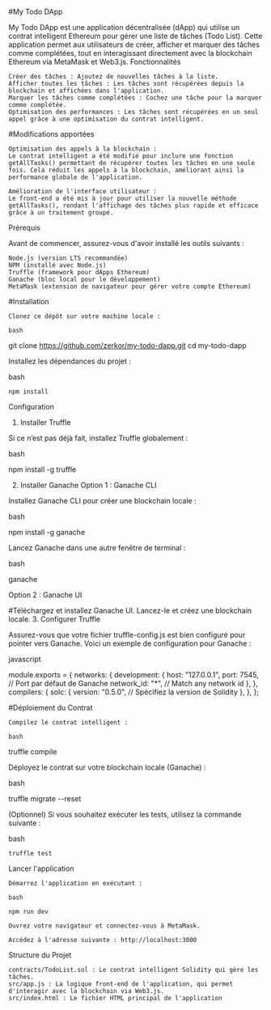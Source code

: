 #My Todo DApp

My Todo DApp est une application décentralisée (dApp) qui utilise un contrat intelligent Ethereum pour gérer une liste de tâches (Todo List). Cette application permet aux utilisateurs de créer, afficher et marquer des tâches comme complétées, tout en interagissant directement avec la blockchain Ethereum via MetaMask et Web3.js.
Fonctionnalités

    Créer des tâches : Ajoutez de nouvelles tâches à la liste.
    Afficher toutes les tâches : Les tâches sont récupérées depuis la blockchain et affichées dans l'application.
    Marquer les tâches comme complétées : Cochez une tâche pour la marquer comme complétée.
    Optimisation des performances : Les tâches sont récupérées en un seul appel grâce à une optimisation du contrat intelligent.

#Modifications apportées

    Optimisation des appels à la blockchain :
    Le contrat intelligent a été modifié pour inclure une fonction getAllTasks() permettant de récupérer toutes les tâches en une seule fois. Cela réduit les appels à la blockchain, améliorant ainsi la performance globale de l'application.

    Amélioration de l'interface utilisateur :
    Le front-end a été mis à jour pour utiliser la nouvelle méthode getAllTasks(), rendant l'affichage des tâches plus rapide et efficace grâce à un traitement groupé.

Prérequis

Avant de commencer, assurez-vous d'avoir installé les outils suivants :

    Node.js (version LTS recommandée)
    NPM (installé avec Node.js)
    Truffle (framework pour dApps Ethereum)
    Ganache (bloc local pour le développement)
    MetaMask (extension de navigateur pour gérer votre compte Ethereum)

#Installation

    Clonez ce dépôt sur votre machine locale :

    bash

git clone https://github.com/zerkor/my-todo-dapp.git
cd my-todo-dapp

Installez les dépendances du projet :

bash

    npm install

Configuration
1. Installer Truffle

Si ce n’est pas déjà fait, installez Truffle globalement :

bash

npm install -g truffle

2. Installer Ganache
Option 1 : Ganache CLI

Installez Ganache CLI pour créer une blockchain locale :

bash

npm install -g ganache

Lancez Ganache dans une autre fenêtre de terminal :

bash

ganache

Option 2 : Ganache UI

#Téléchargez et installez Ganache UI. Lancez-le et créez une blockchain locale.
3. Configurer Truffle

Assurez-vous que votre fichier truffle-config.js est bien configuré pour pointer vers Ganache. Voici un exemple de configuration pour Ganache :

javascript

module.exports = {
  networks: {
    development: {
      host: "127.0.0.1",
      port: 7545, // Port par défaut de Ganache
      network_id: "*", // Match any network id
    },
  },
  compilers: {
    solc: {
      version: "0.5.0", // Spécifiez la version de Solidity
    },
  },
};

#Déploiement du Contrat

    Compilez le contrat intelligent :

    bash

truffle compile

Déployez le contrat sur votre blockchain locale (Ganache) :

bash

truffle migrate --reset

(Optionnel) Si vous souhaitez exécuter les tests, utilisez la commande suivante :

bash

    truffle test

Lancer l'application

    Démarrez l'application en exécutant :

    bash

    npm run dev

    Ouvrez votre navigateur et connectez-vous à MetaMask.

    Accédez à l'adresse suivante : http://localhost:3000

Structure du Projet

    contracts/TodoList.sol : Le contrat intelligent Solidity qui gère les tâches.
    src/app.js : La logique front-end de l'application, qui permet d'interagir avec la blockchain via Web3.js.
    src/index.html : Le fichier HTML principal de l'application

